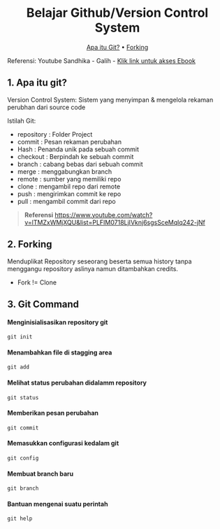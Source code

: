 
<h1 align="center">
  Belajar Github/Version Control System
</h1>

<p align="center">
  <a href="#apa-itu-git">Apa itu Git?</a> 
  • <a href="#forking">Forking</a> 
</p>

<p>
 Referensi: Youtube Sandhika - Galih
- <a href="https://git-scm.com/book/en/v2"> Klik link untuk akses Ebook</a> 
</p>



## 1. Apa itu git?

Version Control System: 
Sistem yang menyimpan & mengelola rekaman perubhan dari source code

Istilah Git:
* repository : Folder Project
* commit : Pesan rekaman perubahan
* Hash : Penanda unik pada sebuah commit
* checkout : Berpindah ke sebuah commit
* branch : cabang bebas dari sebuah commit
* merge : menggabungkan branch
* remote : sumber yang memiliki repo
* clone : mengambil repo dari remote
* push : mengirimkan commit ke repo
* pull : mengambil commit dari repo

> **Referensi**
> https://www.youtube.com/watch?v=lTMZxWMjXQU&list=PLFIM0718LjIVknj6sgsSceMqlq242-jNf

## 2. Forking

Menduplikat Repository seseorang beserta semua history tanpa menggangu repository aslinya namun ditambahkan credits.
- Fork != Clone

## 3. Git Command


<h4 font="bold" >Menginisialisasikan repository git</h4>

```
git init
```

<h4 font="bold">Menambahkan file di stagging area</h4>

```
git add
```

<h4 font="bold">Melihat status perubahan didalamm repository</h4>

```
git status
```

<h4 font="bold">Memberikan pesan perubahan</h4>

```
git commit 
```

<h4 font="bold">Memasukkan configurasi kedalam git</h4>

```
git config
```

<h4 font="bold">Membuat branch baru</h4>

```
git branch
```

<h4 font="bold">Bantuan mengenai suatu perintah</h4>

```
git help
```






